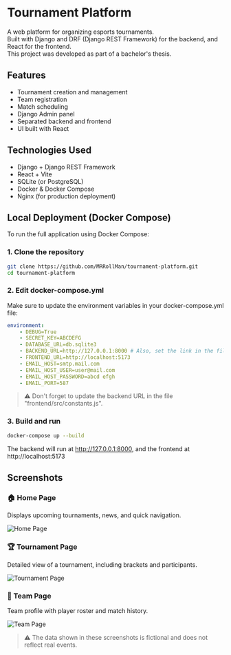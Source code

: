 # Tournament Platform

A web platform for organizing esports tournaments.  
Built with Django and DRF (Django REST Framework) for the backend, and React for the frontend.  
This project was developed as part of a bachelor's thesis.

## Features

- Tournament creation and management
- Team registration
- Match scheduling
- Django Admin panel
- Separated backend and frontend
- UI built with React

## Technologies Used

- Django + Django REST Framework
- React + Vite
- SQLite (or PostgreSQL)
- Docker & Docker Compose
- Nginx (for production deployment)

## Local Deployment (Docker Compose)

To run the full application using Docker Compose:

### 1. Clone the repository

```bash
git clone https://github.com/MRRollMan/tournament-platform.git
cd tournament-platform
```

### 2. Edit docker-compose.yml

Make sure to update the environment variables in your docker-compose.yml file:

```yaml
environment:
    - DEBUG=True
    - SECRET_KEY=ABCDEFG
    - DATABASE_URL=db.sqlite3
    - BACKEND_URL=http://127.0.0.1:8000 # Also, set the link in the file "frontend\src\constants.js"
    - FRONTEND_URL=http://localhost:5173
    - EMAIL_HOST=smtp.mail.com
    - EMAIL_HOST_USER=user@mail.com
    - EMAIL_HOST_PASSWORD=abcd efgh
    - EMAIL_PORT=587
```
> ⚠️ Don't forget to update the backend URL in the file "frontend/src/constants.js".

### 3. Build and run

```bash
docker-compose up --build
```

The backend will run at http://127.0.0.1:8000, and the frontend at http://localhost:5173


## Screenshots

### 🏠 Home Page

Displays upcoming tournaments, news, and quick navigation.

![Home Page](https://github.com/user-attachments/assets/f3b0f434-37ff-4874-9f15-ed566b93ae04)

### 🏆 Tournament Page

Detailed view of a tournament, including brackets and participants.

![Tournament Page](https://github.com/user-attachments/assets/de3a02ce-c4e0-45fc-8b3d-6e076382d557)

### 👥 Team Page

Team profile with player roster and match history.

![Team Page](https://github.com/user-attachments/assets/29416692-a492-42c8-91e6-d7820d880091)

> ⚠️ The data shown in these screenshots is fictional and does not reflect real events. 
